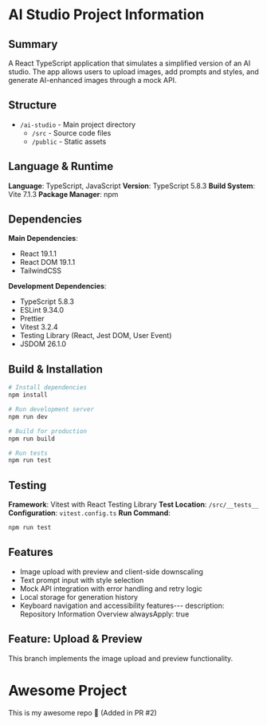 # AI Studio Project Information

## Summary

A React TypeScript application that simulates a simplified version of an AI studio. The app allows users to upload images, add prompts and styles, and generate AI-enhanced images through a mock API.

## Structure

- `/ai-studio` - Main project directory
  - `/src` - Source code files
  - `/public` - Static assets

## Language & Runtime

**Language**: TypeScript, JavaScript
**Version**: TypeScript 5.8.3
**Build System**: Vite 7.1.3
**Package Manager**: npm

## Dependencies

**Main Dependencies**:

- React 19.1.1
- React DOM 19.1.1
- TailwindCSS

**Development Dependencies**:

- TypeScript 5.8.3
- ESLint 9.34.0
- Prettier
- Vitest 3.2.4
- Testing Library (React, Jest DOM, User Event)
- JSDOM 26.1.0

## Build & Installation

```bash
# Install dependencies
npm install

# Run development server
npm run dev

# Build for production
npm run build

# Run tests
npm run test
```

## Testing

**Framework**: Vitest with React Testing Library
**Test Location**: `/src/__tests__`
**Configuration**: `vitest.config.ts`
**Run Command**:

```bash
npm run test
```
## Features

- Image upload with preview and client-side downscaling
- Text prompt input with style selection
- Mock API integration with error handling and retry logic
- Local storage for generation history
- Keyboard navigation and accessibility features---
  description: Repository Information Overview
  alwaysApply: true
## Feature: Upload & Preview
This branch implements the image upload and preview functionality.
# Awesome Project
This is my awesome repo 🚀
(Added in PR #2)
